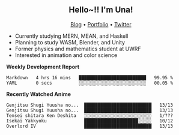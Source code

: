 <h2 align="center">
  Hello~!! I'm Una!
</h2>

<p align="center">
  <a href="https://anarchy.website/">Blog</a> &bull;
  <a href="https://una-ada.github.io/">Portfolio</a> &bull;
  <a href="https://twitter.com/xn__z7x">Twitter</a>
</p>

- Currently studying MERN, MEAN, and Haskell
- Planning to study WASM, Blender, and Unity
- Former physics and mathematics student at UWRF
- Interested in animation and color science

**Weekly Development Report**

<!--START_SECTION:waka-->

```text
Markdown   4 hrs 16 mins   █████████████████████████   99.95 %
YAML       0 secs          ░░░░░░░░░░░░░░░░░░░░░░░░░   00.05 %
```

<!--END_SECTION:waka-->

**Recently Watched Anime**

<!-- RECENT-ANIME:START -->

    Genjitsu Shugi Yuusha no...  █████████████████████████   13/13
    Genjitsu Shugi Yuusha no...  █████████████████████████   13/13
    Tensei shitara Ken Deshita   ░░░░░░░░░░░░░░░░░░░░░░░░░   1/???
    Isekai Yakkyoku              ████████████████████░░░░░   10/12
    Overlord IV                  █████████████████████████   13/13
<!-- RECENT-ANIME:END -->
